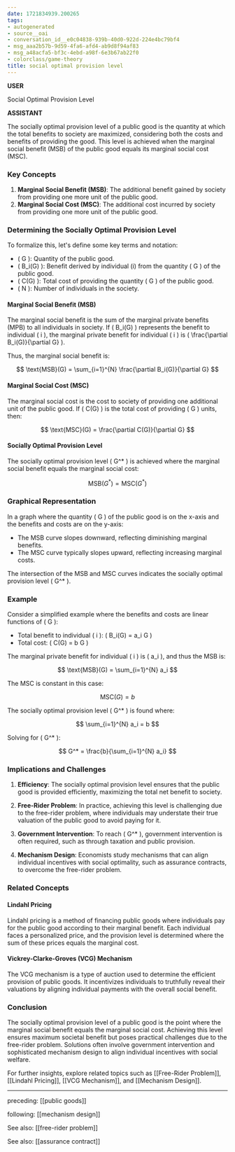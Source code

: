 ```yaml
---
date: 1721834939.200265
tags:
- autogenerated
- source__oai
- conversation_id__e0c04838-939b-40d0-922d-224e4bc79bf4
- msg_aaa2b57b-9d59-4fa6-afd4-ab9d8f94af83
- msg_a48acfa5-bf3c-4ebd-a98f-6e3b67ab22f0
- colorclass/game-theory
title: social optimal provision level
---
```


**USER**

Social Optimal Provision Level


**ASSISTANT**

The socially optimal provision level of a public good is the quantity at which the total benefits to society are maximized, considering both the costs and benefits of providing the good. This level is achieved when the marginal social benefit (MSB) of the public good equals its marginal social cost (MSC).

### Key Concepts

1. **Marginal Social Benefit (MSB)**: The additional benefit gained by society from providing one more unit of the public good.
2. **Marginal Social Cost (MSC)**: The additional cost incurred by society from providing one more unit of the public good.

### Determining the Socially Optimal Provision Level

To formalize this, let's define some key terms and notation:

- \( G \): Quantity of the public good.
- \( B_i(G) \): Benefit derived by individual \(i\) from the quantity \( G \) of the public good.
- \( C(G) \): Total cost of providing the quantity \( G \) of the public good.
- \( N \): Number of individuals in the society.

#### Marginal Social Benefit (MSB)

The marginal social benefit is the sum of the marginal private benefits (MPB) to all individuals in society. If \( B_i(G) \) represents the benefit to individual \( i \), the marginal private benefit for individual \( i \) is \( \frac{\partial B_i(G)}{\partial G} \).

Thus, the marginal social benefit is:

$$
\text{MSB}(G) = \sum_{i=1}^{N} \frac{\partial B_i(G)}{\partial G}
$$

#### Marginal Social Cost (MSC)

The marginal social cost is the cost to society of providing one additional unit of the public good. If \( C(G) \) is the total cost of providing \( G \) units, then:

$$
\text{MSC}(G) = \frac{\partial C(G)}{\partial G}
$$

#### Socially Optimal Provision Level

The socially optimal provision level \( G^* \) is achieved where the marginal social benefit equals the marginal social cost:

$$
\text{MSB}(G^*) = \text{MSC}(G^*)
$$

### Graphical Representation

In a graph where the quantity \( G \) of the public good is on the x-axis and the benefits and costs are on the y-axis:

- The MSB curve slopes downward, reflecting diminishing marginal benefits.
- The MSC curve typically slopes upward, reflecting increasing marginal costs.

The intersection of the MSB and MSC curves indicates the socially optimal provision level \( G^* \).

### Example

Consider a simplified example where the benefits and costs are linear functions of \( G \):

- Total benefit to individual \( i \): \( B_i(G) = a_i G \)
- Total cost: \( C(G) = b G \)

The marginal private benefit for individual \( i \) is \( a_i \), and thus the MSB is:

$$
\text{MSB}(G) = \sum_{i=1}^{N} a_i
$$

The MSC is constant in this case:

$$
\text{MSC}(G) = b
$$

The socially optimal provision level \( G^* \) is found where:

$$
\sum_{i=1}^{N} a_i = b
$$

Solving for \( G^* \):

$$
G^* = \frac{b}{\sum_{i=1}^{N} a_i}
$$

### Implications and Challenges

1. **Efficiency**: The socially optimal provision level ensures that the public good is provided efficiently, maximizing the total net benefit to society.
   
2. **Free-Rider Problem**: In practice, achieving this level is challenging due to the free-rider problem, where individuals may understate their true valuation of the public good to avoid paying for it.

3. **Government Intervention**: To reach \( G^* \), government intervention is often required, such as through taxation and public provision.

4. **Mechanism Design**: Economists study mechanisms that can align individual incentives with social optimality, such as assurance contracts, to overcome the free-rider problem.

### Related Concepts

#### Lindahl Pricing

Lindahl pricing is a method of financing public goods where individuals pay for the public good according to their marginal benefit. Each individual faces a personalized price, and the provision level is determined where the sum of these prices equals the marginal cost.

#### Vickrey-Clarke-Groves (VCG) Mechanism

The VCG mechanism is a type of auction used to determine the efficient provision of public goods. It incentivizes individuals to truthfully reveal their valuations by aligning individual payments with the overall social benefit.

### Conclusion

The socially optimal provision level of a public good is the point where the marginal social benefit equals the marginal social cost. Achieving this level ensures maximum societal benefit but poses practical challenges due to the free-rider problem. Solutions often involve government intervention and sophisticated mechanism design to align individual incentives with social welfare.

For further insights, explore related topics such as [[Free-Rider Problem]], [[Lindahl Pricing]], [[VCG Mechanism]], and [[Mechanism Design]].


---

preceding: [[public goods]]  


following: [[mechanism design]]

See also: [[free-rider problem]]


See also: [[assurance contract]]